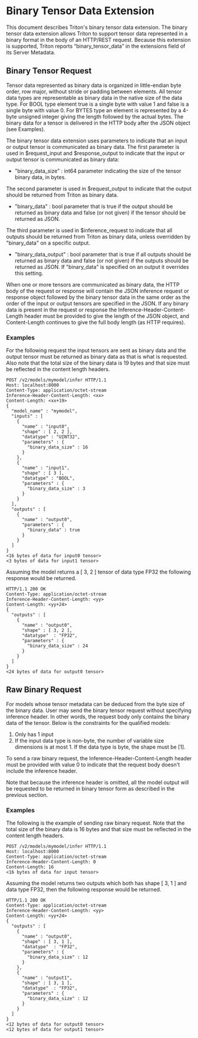 <!--
# Copyright 2020-2022, NVIDIA CORPORATION & AFFILIATES. All rights reserved.
#
# Redistribution and use in source and binary forms, with or without
# modification, are permitted provided that the following conditions
# are met:
#  * Redistributions of source code must retain the above copyright
#    notice, this list of conditions and the following disclaimer.
#  * Redistributions in binary form must reproduce the above copyright
#    notice, this list of conditions and the following disclaimer in the
#    documentation and/or other materials provided with the distribution.
#  * Neither the name of NVIDIA CORPORATION nor the names of its
#    contributors may be used to endorse or promote products derived
#    from this software without specific prior written permission.
#
# THIS SOFTWARE IS PROVIDED BY THE COPYRIGHT HOLDERS ``AS IS'' AND ANY
# EXPRESS OR IMPLIED WARRANTIES, INCLUDING, BUT NOT LIMITED TO, THE
# IMPLIED WARRANTIES OF MERCHANTABILITY AND FITNESS FOR A PARTICULAR
# PURPOSE ARE DISCLAIMED.  IN NO EVENT SHALL THE COPYRIGHT OWNER OR
# CONTRIBUTORS BE LIABLE FOR ANY DIRECT, INDIRECT, INCIDENTAL, SPECIAL,
# EXEMPLARY, OR CONSEQUENTIAL DAMAGES (INCLUDING, BUT NOT LIMITED TO,
# PROCUREMENT OF SUBSTITUTE GOODS OR SERVICES; LOSS OF USE, DATA, OR
# PROFITS; OR BUSINESS INTERRUPTION) HOWEVER CAUSED AND ON ANY THEORY
# OF LIABILITY, WHETHER IN CONTRACT, STRICT LIABILITY, OR TORT
# (INCLUDING NEGLIGENCE OR OTHERWISE) ARISING IN ANY WAY OUT OF THE USE
# OF THIS SOFTWARE, EVEN IF ADVISED OF THE POSSIBILITY OF SUCH DAMAGE.
-->

# Binary Tensor Data Extension

This document describes Triton's binary tensor data extension. The
binary tensor data extension allows Triton to support tensor data
represented in a binary format in the body of an HTTP/REST
request. Because this extension is supported, Triton reports
“binary_tensor_data” in the extensions field of its Server Metadata.

## Binary Tensor Request

Tensor data represented as binary data is organized in little-endian
byte order, row major, without stride or padding between elements. All
tensor data types are representable as binary data in the native size
of the data type. For BOOL type element true is a single byte with
value 1 and false is a single byte with value 0. For BYTES type an
element is represented by a 4-byte unsigned integer giving the length
followed by the actual bytes. The binary data for a tensor is
delivered in the HTTP body after the JSON object (see Examples).

The binary tensor data extension uses parameters to indicate that an
input or output tensor is communicated as binary data. The first
parameter is used in $request_input and $response_output to indicate
that the input or output tensor is communicated as binary data:

- "binary_data_size" : int64 parameter indicating the size of the
  tensor binary data, in bytes.

The second parameter is used in $request_output to indicate that the
output should be returned from Triton as binary data.

- "binary_data" : bool parameter that is true if the output should be
  returned as binary data and false (or not given) if the tensor
  should be returned as JSON.

The third parameter is used in $inference_request to indicate that all
outputs should be returned from Triton as binary data, unless
overridden by "binary_data" on a specific output.

- "binary_data_output" : bool parameter that is true if all outputs
  should be returned as binary data and false (or not given) if the
  outputs should be returned as JSON. If "binary_data" is specified on
  an output it overrides this setting.

When one or more tensors are communicated as binary data, the HTTP
body of the request or response will contain the JSON inference
request or response object followed by the binary tensor data in the
same order as the order of the input or output tensors are specified
in the JSON. If any binary data is present in the request or response
the Inference-Header-Content-Length header must be provided to give
the length of the JSON object, and Content-Length continues to give
the full body length (as HTTP requires).

### Examples

For the following request the input tensors are sent as binary data
and the output tensor must be returned as binary data as that is what
is requested. Also note that the total size of the binary data is 19
bytes and that size must be reflected in the content length headers.

```
POST /v2/models/mymodel/infer HTTP/1.1
Host: localhost:8000
Content-Type: application/octet-stream
Inference-Header-Content-Length: <xx>
Content-Length: <xx+19>
{
  "model_name" : "mymodel",
  "inputs" : [
    {
      "name" : "input0",
      "shape" : [ 2, 2 ],
      "datatype" : "UINT32",
      "parameters" : {
        "binary_data_size" : 16
      }
    },
    {
      "name" : "input1",
      "shape" : [ 3 ],
      "datatype" : "BOOL",
      "parameters" : {
        "binary_data_size" : 3
      }
    }
  ],
  "outputs" : [
    {
      "name" : "output0",
      "parameters" : {
        "binary_data" : true
      }
    }
  ]
}
<16 bytes of data for input0 tensor>
<3 bytes of data for input1 tensor>
```

Assuming the model returns a [ 3, 2 ] tensor of data type FP32 the
following response would be returned.

```
HTTP/1.1 200 OK
Content-Type: application/octet-stream
Inference-Header-Content-Length: <yy>
Content-Length: <yy+24>
{
  "outputs" : [
    {
      "name" : "output0",
      "shape" : [ 3, 2 ],
      "datatype"  : "FP32",
      "parameters" : {
        "binary_data_size" : 24
      }
    }
  ]
}
<24 bytes of data for output0 tensor>
```

## Raw Binary Request

For models whose tensor metadata can be deduced from the byte size of the binary
data. User may send the binary tensor request without specifying inference
header. In other words, the request body only contains the binary data of the
tensor. Below is the constraints for the qualified models:

1. Only has 1 input
2. If the input data type is non-byte, the number of variable size dimensions is
at most 1. If the data type is byte, the shape must be [1].

To send a raw binary request, the Inference-Header-Content-Length header must be
provided with value 0 to indicate that the request body doesn't include the
inference header.

Note that because the inference header is omitted, all the model output will be requested to be returned in binary tensor form as described in the previous section.

### Examples

The following is the example of sending raw binary request. Note that the total
size of the binary data is 16 bytes and that size must be reflected in
the content length headers.

```
POST /v2/models/mymodel/infer HTTP/1.1
Host: localhost:8000
Content-Type: application/octet-stream
Inference-Header-Content-Length: 0
Content-Length: 16
<16 bytes of data for input tensor>
```

Assuming the model returns two outputs which both has shape [ 3, 1 ] and data
type FP32, then the following response would be returned.

```
HTTP/1.1 200 OK
Content-Type: application/octet-stream
Inference-Header-Content-Length: <yy>
Content-Length: <yy+24>
{
  "outputs" : [
    {
      "name" : "output0",
      "shape" : [ 3, 1 ],
      "datatype"  : "FP32",
      "parameters" : {
        "binary_data_size" : 12
      }
    },
    {
      "name" : "output1",
      "shape" : [ 3, 1 ],
      "datatype"  : "FP32",
      "parameters" : {
        "binary_data_size" : 12
      }
    }
  ]
}
<12 bytes of data for output0 tensor>
<12 bytes of data for output1 tensor>
```